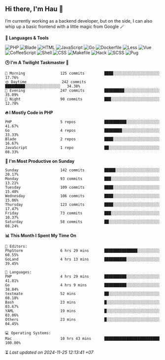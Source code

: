 ## Hi there, I'm Hau 👋
I’m currently working as a backend developer, but on the side, I can also whip up a basic frontend with a little magic from Google 🪄

<!--START_SECTION:readme-stats-->
**💬 Languages & Tools**

![PHP](https://img.shields.io/badge/PHP-56.06%25-4F5D95?&logo=PHP&labelColor=151b23)
![Blade](https://img.shields.io/badge/Blade-36.58%25-f7523f?&logo=Blade&labelColor=151b23)
![HTML](https://img.shields.io/badge/HTML-05.16%25-e34c26?&logo=HTML&labelColor=151b23)
![JavaScript](https://img.shields.io/badge/JavaScript-00.82%25-f1e05a?&logo=JavaScript&labelColor=151b23)
![Go](https://img.shields.io/badge/Go-00.61%25-00ADD8?&logo=Go&labelColor=151b23)
![Dockerfile](https://img.shields.io/badge/Dockerfile-00.29%25-384d54?&logo=Dockerfile&labelColor=151b23)
![Less](https://img.shields.io/badge/Less-00.12%25-1d365d?&logo=Less&labelColor=151b23)
![Vue](https://img.shields.io/badge/Vue-00.11%25-41b883?&logo=Vue&labelColor=151b23)
![CoffeeScript](https://img.shields.io/badge/CoffeeScript-00.11%25-244776?&logo=CoffeeScript&labelColor=151b23)
![Shell](https://img.shields.io/badge/Shell-00.10%25-89e051?&logo=Shell&labelColor=151b23)
![CSS](https://img.shields.io/badge/CSS-00.03%25-563d7c?&logo=CSS&labelColor=151b23)
![Makefile](https://img.shields.io/badge/Makefile-00.01%25-427819?&logo=Makefile&labelColor=151b23)
![Hack](https://img.shields.io/badge/Hack-00.01%25-878787?&logo=Hack&labelColor=151b23)
![SCSS](https://img.shields.io/badge/SCSS-00.00%25-c6538c?&logo=SCSS&labelColor=151b23)
![Pug](https://img.shields.io/badge/Pug-00.00%25-a86454?&logo=Pug&labelColor=151b23)


**🕒 I'm A Twilight Taskmaster 🌆**

```text
🌅 Morning                125 commits         ████░░░░░░░░░░░░░░░░░░░░░   17.76%
🌞 Daytime                242 commits         █████████░░░░░░░░░░░░░░░░   34.38%
🌆 Evening                247 commits         █████████░░░░░░░░░░░░░░░░   35.09%
🌙 Night                  90 commits          ███░░░░░░░░░░░░░░░░░░░░░░   12.78%
```

**🔥 I Mostly Code in PHP**

```text
PHP                      5 repos             ██████████░░░░░░░░░░░░░░░   41.67%
Go                       4 repos             ████████░░░░░░░░░░░░░░░░░   33.33%
Blade                    2 repos             ████░░░░░░░░░░░░░░░░░░░░░   16.67%
JavaScript               1 repo              ██░░░░░░░░░░░░░░░░░░░░░░░   08.33%
```

**📅 I'm Most Productive on Sunday**

```text
Sunday                   142 commits         █████░░░░░░░░░░░░░░░░░░░░   20.17%
Monday                   93 commits          ███░░░░░░░░░░░░░░░░░░░░░░   13.21%
Tuesday                  109 commits         ████░░░░░░░░░░░░░░░░░░░░░   15.48%
Wednesday                106 commits         ████░░░░░░░░░░░░░░░░░░░░░   15.06%
Thursday                 123 commits         ████░░░░░░░░░░░░░░░░░░░░░   17.47%
Friday                   73 commits          ███░░░░░░░░░░░░░░░░░░░░░░   10.37%
Saturday                 58 commits          ██░░░░░░░░░░░░░░░░░░░░░░░   08.24%
```

**📊 This Month I Spent My Time On**

```text
📝 Editors:
PhpStorm                 6 hrs 29 mins       ███████████████░░░░░░░░░░   60.55%
GoLand                   4 hrs 13 mins       ██████████░░░░░░░░░░░░░░░   39.45%

💬 Languages:
PHP                      4 hrs 29 mins       ██████████░░░░░░░░░░░░░░░   41.81%
Go                       4 hrs 9 mins        ██████████░░░░░░░░░░░░░░░   38.84%
textmate                 52 mins             ██░░░░░░░░░░░░░░░░░░░░░░░   08.18%
Bash                     23 mins             █░░░░░░░░░░░░░░░░░░░░░░░░   03.67%
YAML                     19 mins             █░░░░░░░░░░░░░░░░░░░░░░░░   03.06%
Others                   23 mins             █░░░░░░░░░░░░░░░░░░░░░░░░   04.45%

💻 Operating Systems:
Mac                      10 hrs 43 mins      █████████████████████████   100.00%
```



⏳ *Last updated on 2024-11-25 12:13:41 +07*
<!--END_SECTION:readme-stats-->
